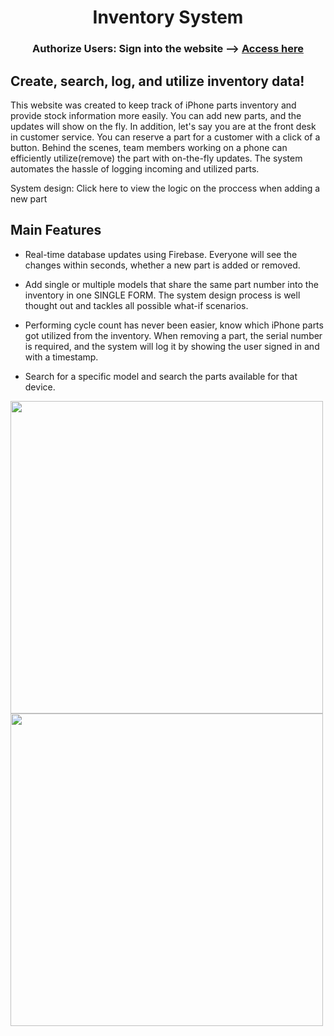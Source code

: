 <h1 align="center">Inventory System</h1>
<h3 align="center">Authorize Users: Sign into the website --> <a target="_blank" href="https://inventory-system-fzihs39ra-harmonicvoid.vercel.app/signin">Access here</a>
<h2>Create, search, log, and utilize inventory data!</h2>
<P>This website was created to keep track of iPhone parts inventory and provide stock information more easily. You can add new parts, and the updates will show on the fly. In addition, let's say you are at the front desk in customer service. You can reserve a part for a customer with a click of a button. Behind the scenes, team members working on a phone can efficiently utilize(remove) the part with on-the-fly updates. The system automates the hassle of logging incoming and utilized parts.</p>

System design: Click here to view the logic on the proccess when adding a new part

<h2>Main Features</h2>

<ul>
  <li> Real-time database updates using Firebase. Everyone will see the changes within seconds, whether a new part is added or removed.</li>
  <p></p>
  <li> Add single or multiple models that share the same part number into the inventory in one SINGLE FORM. The system design process is well thought out and tackles all possible what-if scenarios.</li>
  <p></p>
  <li> Performing cycle count has never been easier, know which iPhone parts got utilized from the inventory. When removing a part, the serial number is required, and the system will log it by showing the user signed in and with a timestamp. </li>
   <p></p>
  <li> Search for a specific model and search the parts available for that device. </li>
</ul>
<div>


<div >
 <img width="500" class="img" src="https://lh3.googleusercontent.com/Lf0Thcmi3XhMJxPyYvgi3hvCH-wiwX5v3AMLQnoUKtBKXNQk3sXyQg4Gu0Bbz1HzyHn54VILVSehiM_qpLBt5cH3cr2KdAjATI3OueSID3-_EeX4U98RFfiI_b0830r0lTtXNSg7j_aAFPoRdkwDDRREvF2YBwAHDEMOk_iJQzgUhO6K5IAV8gymc7yHufgtMlJLSwYjtyQZatjMkLEH0EOrL72GiY2qi2_sqtNYaL0oDLvSucTbMv2CNbVpHZT4cxZHW_GR8QQBPGb5jFm_cMpu0uUf14SJcIvoAw4RiIfI2z8xlXoIPJs0n-VyxSVyX3sEFMPEcI48bFf0-snznE4CV8yRmICWykmQn9GqisW_P2rtaCEsqhL0BYffQMCdkfMEJJADbbzkED19AVJLwWdtx_Ftot7u8wE4hFgguAYhaH7IhsQeTdDTQjcpMXRaCsoWnrpcTJAQ5byhxQlzdE-lgcKozq5PrqjFigz23rB7VtkUXwhyR9dgxl-R4Fr5JD9QPla-ZRMo58XjUFckp1o5I1S9U03B8xiF0NjSGndOFI4Ye_86FBuHLghgxvSsiSvz84mOHAYm5Bzbj3ESnMwvLHRucKieHMT3q4HVB_MWO0D6st9s5aS3pOc2M3LBI0UyRlC9E_UXX-aBJqmsMnyra-IS_8C4AYh0nBzRw6M81dzSbVOCTQDLbohDan8ky8PUi_1SRXUiFHWVhFQhPvjmX1_Zuxre7igp8neHi_1XTu_v3P4sD1pH199GDb8EcVw9_BlelYTJDQqXG-xERJUpYcFcxwltQ-kECS8PKhy8RZXyk-C8SUimdOXHJ81vOtDLSIphbstUItPFCzBVOm44aq39XV1y56-3trsF3IxPwRh0uMwgU4r9VmoYg0Q6yvguU4B9v_xhu-fbi9ViS13c8kMsRXJpU3gR89qOqsPi8ryBBiWtMmHK_4BjeEjggOWIWj-KgOLSBOwQxUb3-zJgmHG27RGSJJaFQhJKiRIypx_CaBUivuM=w1193-h1298-no?authuser=0" />
 <img width="500" class="img" src="https://lh3.googleusercontent.com/DVi2Vx391loplpdszpgzp93vfDPB24jxtDLJxuUhoiGKH-PanTdsx7BbxT_lY6xNtu5h5BU_nrdtOklOsxFY51T1KXdr5mPHzUHwMOGzewQhnymZEAeSWPsEuIkM7PCq5XCtu8SYk9-OW6pVUiWRvsTZPOUOp5y90bnofcanz9H5HF9EO80KnNZnZrYKoxNAL2-3WXn65R41hOpmdMMDYmhsNDM1t0Nv0gJ7jdpWsVzR4qNRNfTLADls2YryKaXi0SOjMJWxKi8JQh29RrSuynEeqxCbbwvyAzkcrfsNAlIVzIxQSJDJ5qv3RHoY1LWEtkpXGjh6lDh-EdH_0nNtHxYk4fi002MP2l40E6E3NL6aJ5bunUaS_RYoQ1gzk1KgTJjJ4eg2hjC2PxSjS7yETH7zCEVJYErslkZPaucJUftvc6lyUcZ-brYHtqygIRRo1EQebWGed4ZJBTnYCGkAvUCiQkMFqtEKzn704_jWXt5eEHjZ-S8obAQnVOGQ20SaXkiEcEHhkt4jlqgd6OCJ4euSQMy1S6r3oEVCX4ClR1xn8cS4vkygPxwIVzQ3djarTPeyd_Vpn138k19Bi1VYJnq4BFVeSKxJKGN1_mimNs78DHtAtFim_aH3mJIEDxKQaO-Q32Yisa_oJY4ASxNaio9w6L80pvKvCaRkygrLoioypKfAHoKi7eET7_B9UXImFx7lTQs7hz5SHz0N-Pv33vr5IM40X4saWdU1EIDIBa1rruofFlVxpv19V9V6Kn7szl80kvlbksiKFqMmMbdKxNpBAzLx_sul_cc9Qfo-X84sZnESJqMnyNYBdLlWehSB6d_j1rnDPpu64R2CRXnMqgv2qHhV3T52eoD2TrUObfUzlZzn06zvgx3r8kxHHEL_9gPze-8AE3a6P8TG6SBii78bvgE1PimjWf-f5dmJZPs8z1c4cVHCzX62VSbZq_GiFhl-Lhp0f3LktVvVvNHVeDndGP1Sjx967uuuABY6NJXQIgNubCazwEo=w1188-h1291-no?authuser=0" />
</div>


